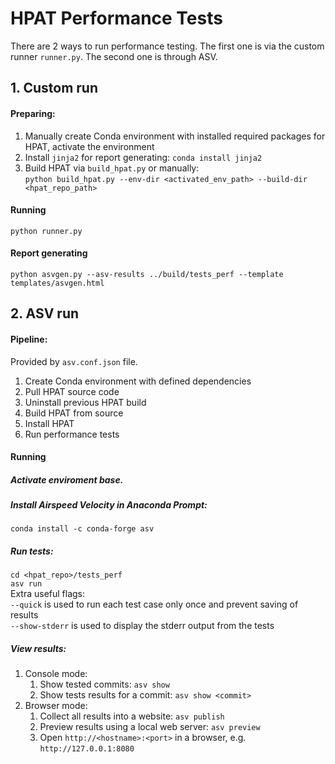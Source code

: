 # HPAT Performance Tests
There are 2 ways to run performance testing.
The first one is via the custom runner `runner.py`. The second one is through ASV.

## 1. Custom run
#### Preparing:
1. Manually create Conda environment with installed required packages for HPAT,
activate the environment
2. Install `jinja2` for report generating: `conda install jinja2`
3. Build HPAT via `build_hpat.py` or manually:<br />
`python build_hpat.py --env-dir <activated_env_path> --build-dir <hpat_repo_path>`

#### Running
`python runner.py`

#### Report generating
`python asvgen.py --asv-results ../build/tests_perf --template templates/asvgen.html`

## 2. ASV run
#### Pipeline:
Provided by `asv.conf.json` file.
1. Create Conda environment with defined dependencies
2. Pull HPAT source code
3. Uninstall previous HPAT build
4. Build HPAT from source
5. Install HPAT
7. Run performance tests


#### Running
##### Activate enviroment base.
##### Install Airspeed Velocity in Anaconda Prompt:
`conda install -c conda-forge asv`

##### Run tests:
`cd <hpat_repo>/tests_perf`<br />
`asv run`<br />
Extra useful flags:<br />
`--quick` is used to run each test case only once and prevent saving of results<br />
`--show-stderr` is used to display the stderr output from the tests

##### View results:
1. Console mode:
    1. Show tested commits: `asv show`<br />
    2. Show tests results for a commit: `asv show <commit>`<br />
2. Browser mode:
    1. Collect all results into a website: `asv publish`<br />
    2. Preview results using a local web server: `asv preview`<br />
    2. Open `http://<hostname>:<port>` in a browser, e.g. `http://127.0.0.1:8080`
